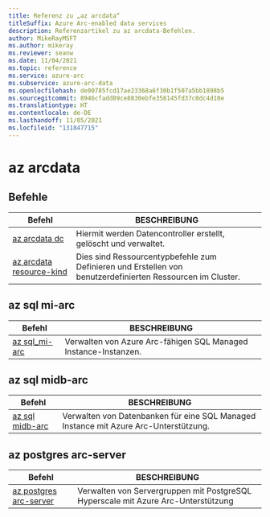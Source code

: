 ```yaml
---
title: Referenz zu „az arcdata“
titleSuffix: Azure Arc-enabled data services
description: Referenzartikel zu az arcdata-Befehlen.
author: MikeRayMSFT
ms.author: mikeray
ms.reviewer: seanw
ms.date: 11/04/2021
ms.topic: reference
ms.service: azure-arc
ms.subservice: azure-arc-data
ms.openlocfilehash: de00785fcd17ae23368a6f30b1f507a5bb1898b5
ms.sourcegitcommit: 8946cfadd89ce8830ebfe358145fd37c0dc4d10e
ms.translationtype: HT
ms.contentlocale: de-DE
ms.lasthandoff: 11/05/2021
ms.locfileid: "131847715"
---
```

# <a name="az-arcdata"></a>az arcdata
## <a name="commands"></a>Befehle
| Befehl | BESCHREIBUNG|
| --- | --- |
[az arcdata dc](reference-az-arcdata-dc.md) | Hiermit werden Datencontroller erstellt, gelöscht und verwaltet.
[az arcdata resource-kind](reference-az-arcdata-resource-kind.md) | Dies sind Ressourcentypbefehle zum Definieren und Erstellen von benutzerdefinierten Ressourcen im Cluster.

## <a name="az-sql-mi-arc"></a>az sql mi-arc
| Befehl | BESCHREIBUNG|
| --- | --- |
[az sql_mi-arc](reference-az-sql-mi-arc.md) | Verwalten von Azure Arc-fähigen SQL Managed Instance-Instanzen.

## <a name="az-sql-midb-arc"></a>az sql midb-arc
| Befehl | BESCHREIBUNG|
| --- | --- |
[az sql midb-arc](reference-az-sql-midb-arc.md) | Verwalten von Datenbanken für eine SQL Managed Instance mit Azure Arc-Unterstützung.

## <a name="az-postgres-arc-server"></a>az postgres arc-server
| Befehl | BESCHREIBUNG|
| --- | --- |
[az postgres arc-server](reference-az-postgres-arc-server.md) | Verwalten von Servergruppen mit PostgreSQL Hyperscale mit Azure Arc-Unterstützung
